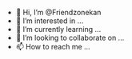 - 👋 Hi, I’m @Friendzonekan
- 👀 I’m interested in ...
- 🌱 I’m currently learning ...
- 💞️ I’m looking to collaborate on ...
- 📫 How to reach me ...

<!---
Friendzonekan/Friendzonekan is a ✨ special ✨ repository because its `README.md` (this file) appears on your GitHub profile.
You can click the Preview link to take a look at your changes.
--->
